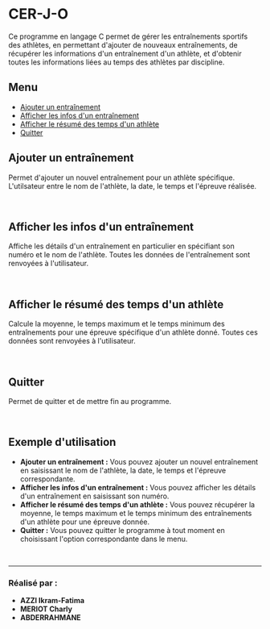 # CER-J-O

Ce programme en langage C permet de gérer les entraînements sportifs des athlètes, en permettant d'ajouter de nouveaux entraînements, de récupérer les informations d'un entraînement d'un athlète, et d'obtenir toutes les informations liées au temps des athlètes par discipline.

## Menu

- [Ajouter un entraînement](#ajouter-un-entrainement)
- [Afficher les infos d'un entraînement](#afficher-les-infos-dun-entrainement)
- [Afficher le résumé des temps d'un athlète](#afficher-le-resume-des-temps-dun-athlete)
- [Quitter](#quitter)

## Ajouter un entraînement

Permet d'ajouter un nouvel entraînement pour un athlète spécifique.
L'utilsateur entre le nom de l'athlète, la date, le temps et l'épreuve réalisée.

<br>

## Afficher les infos d'un entraînement

Affiche les détails d'un entraînement en particulier en spécifiant son numéro et le nom de l'athlète.
Toutes les données de l'entraînement sont renvoyées à l'utilisateur.

<br>

## Afficher le résumé des temps d'un athlète

Calcule la moyenne, le temps maximum et le temps minimum des entraînements pour une épreuve spécifique d'un athlète donné.
Toutes ces données sont renvoyées à l'utilisateur.

<br>

## Quitter

Permet de quitter et de mettre fin au programme.

<br>

## Exemple d'utilisation

- **Ajouter un entraînement :** Vous pouvez ajouter un nouvel entraînement en saisissant le nom de l'athlète, la date, le temps et l'épreuve correspondante.
- **Afficher les infos d'un entraînement :** Vous pouvez afficher les détails d'un entraînement en saisissant son numéro.
- **Afficher le résumé des temps d'un athlète :** Vous pouvez récupérer la moyenne, le temps maximum et le temps minimum des entraînements d'un athlète pour une épreuve donnée.
- **Quitter :** Vous pouvez quitter le programme à tout moment en choisissant l'option correspondante dans le menu.

<br>

---

### Réalisé par :
- **AZZI Ikram-Fatima**
- **MERIOT Charly**
- **ABDERRAHMANE**
